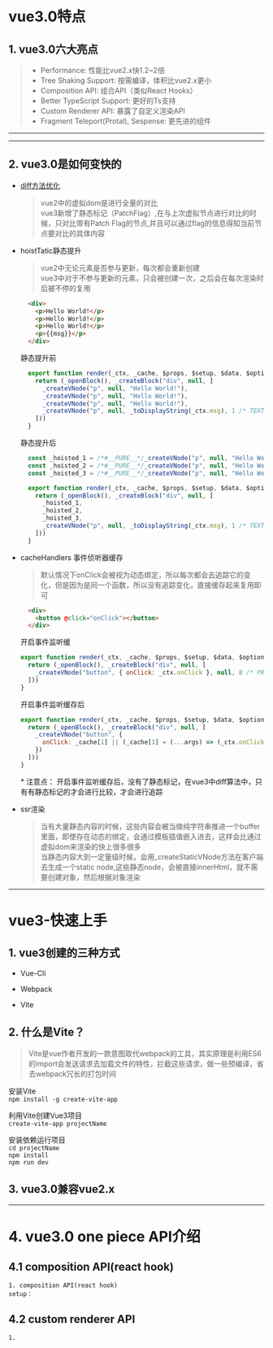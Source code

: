 <!--
 * @Description: vue3笔记
 * @Autor: fengshuai
 * @Date: 2021-06-18 10:20:05
 * @LastEditors: fengshuai
 * @LastEditTime: 2021-06-18 12:54:03
-->
# vue3.0特点
## 1. vue3.0六大亮点
  > * Performance: 性能比vue2.x快1.2~2倍   
  > * Tree Shaking Support: 按需编译，体积比vue2.x更小   
  > * Composition API: 组合API（类似React Hooks）   
  > * Better TypeScript Support: 更好的Ts支持   
  > * Custom Renderer API: 暴露了自定义渲染API   
  > * Fragment Teleport(Protal), Sespense: 更先进的组件
  ***
  ---
 
## 2. vue3.0是如何变快的
* [diff方法优化](https://vue-next-template-explorer.netlify.app/)   

  > vue2中的虚拟dom是进行全量的对比   
  > vue3新增了静态标记（PatchFlag）,在与上次虚拟节点进行对比的时候，只对比带有Patch Flag的节点,并且可以通过flag的信息得知当前节点要对比的具体内容
- hoistTatic静态提升

  > vue2中无论元素是否参与更新，每次都会重新创建   
  > vue3中对于不参与更新的元素，只会被创建一次，之后会在每次渲染时后被不停的复用   
  ```html
    <div>
      <p>Hello World!</p>
      <p>Hello World!</p>
      <p>Hello World!</p>
      <p>{{msg}}</p>
    </div>
  ```  
  静态提升前

  ```js
    export function render(_ctx, _cache, $props, $setup, $data, $options) {
      return (_openBlock(), _createBlock("div", null, [
        _createVNode("p", null, "Hello World!"),
        _createVNode("p", null, "Hello World!"),
        _createVNode("p", null, "Hello World!"),
        _createVNode("p", null, _toDisplayString(_ctx.msg), 1 /* TEXT */)
      ]))
    }
  ```
  静态提升后

  ```js
    const _hoisted_1 = /*#__PURE__*/_createVNode("p", null, "Hello World!", -1 /* HOISTED */)
    const _hoisted_2 = /*#__PURE__*/_createVNode("p", null, "Hello World!", -1 /* HOISTED */)
    const _hoisted_3 = /*#__PURE__*/_createVNode("p", null, "Hello World!", -1 /* HOISTED */)

    export function render(_ctx, _cache, $props, $setup, $data, $options) {
      return (_openBlock(), _createBlock("div", null, [
        _hoisted_1,
        _hoisted_2,
        _hoisted_3,
        _createVNode("p", null, _toDisplayString(_ctx.msg), 1 /* TEXT */)
      ]))
    }
  ```
+ cacheHandlers 事件侦听器缓存

  > 默认情况下onClick会被视为动态绑定，所以每次都会去追踪它的变化，但是因为是同一个函数，所以没有追踪变化，直接缓存起来复用即可    
  ```html
    <div>
      <button @click="onClick"></button>
    </div>
  ```
  开启事件监听缓
    ```js
    export function render(_ctx, _cache, $props, $setup, $data, $options) {
      return (_openBlock(), _createBlock("div", null, [
        _createVNode("button", { onClick: _ctx.onClick }, null, 8 /* PROPS */, ["onClick"])
      ]))
    }
  ```
  开启事件监听缓存后
    ```js
    export function render(_ctx, _cache, $props, $setup, $data, $options) {
      return (_openBlock(), _createBlock("div", null, [
        _createVNode("button", {
          onClick: _cache[1] || (_cache[1] = (...args) => (_ctx.onClick && _ctx.onClick(...args)))
        })
      ]))
    }
  ```
  \* 注意点： 开启事件监听缓存后，没有了静态标记，在vue3中diff算法中，只有有静态标记的才会进行比较，才会进行追踪


* ssr渲染

  > 当有大量静态内容的时候，这些内容会被当做纯字符串推进一个buffer里面，即使存在动态的绑定，会通过模板插值嵌入进去，这样会比通过虚拟dom来渲染的快上很多很多   
  > 当静态内容大到一定量级时候，会用_createStaticVNode方法在客户端去生成一个static node,这些静态node，会被直接innerHtml，就不需要创建对象，然后根据对象渲染   

****
# vue3-快速上手
## 1. vue3创建的三种方式
  * Vue-Cli
  - Webpack
  + Vite   
## 2. 什么是Vite？  
  > Vite是vue作者开发的一款意图取代webpack的工具，其实原理是利用ES6的import会发送请求去加载文件的特性，拦截这些请求，做一些预编译，省去webpack冗长的打包时间

  安装Vite   
  `npm install -g create-vite-app`

  利用Vite创建Vue3项目   
  `create-vite-app projectName`

  安装依赖运行项目   
  `cd projectName`   
  `npm install`   
  `npm run dev`

  ## 3. vue3.0兼容vue2.x
  ****
  # 4. vue3.0 one piece API介绍
  ## 4.1 composition API(react hook)
    1. composition API(react hook)
    setup：

  ## 4.2 custom renderer API
    1. 
